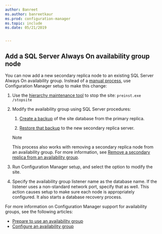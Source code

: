 ```yaml
---
author: Banreet
ms.author: banreetkaur
ms.prod: configuration-manager
ms.topic: include
ms.date: 05/21/2019


---
```


## <a name="bkmk_sqlao"></a> Add a SQL Server Always On availability group node

<!--3127336-->

You can now add a new secondary replica node to an existing SQL Server Always On availability group. Instead of a [manual process](../../../../servers/deploy/configure/configure-aoag.md#bkmk_sync), use Configuration Manager setup to make this change:

1. Use the [hierarchy maintenance tool](../../../../servers/manage/hierarchy-maintenance-tool-preinst.exe.md) to stop the site: `preinst.exe /stopsite`

1. Modify the availability group using SQL Server procedures:

    1. [Create a backup](/sql/relational-databases/backup-restore/create-a-full-database-backup-sql-server) of the site database from the primary replica.

    1. [Restore that backup](/sql/relational-databases/backup-restore/restore-a-database-backup-using-ssms) to the new secondary replica server.

    > [!Note]  
    > This process also works with removing a secondary replica node from an availability group. For more information, see [Remove a secondary replica from an availability group](/sql/database-engine/availability-groups/windows/remove-a-secondary-replica-from-an-availability-group-sql-server).

1. Run Configuration Manager setup, and select the option to modify the site.

1. Specify the availability group listener name as the database name. If the listener uses a non-standard network port, specify that as well. This action causes setup to make sure each node is appropriately configured. It also starts a database recovery process.

For more information on Configuration Manager support for availability groups, see the following articles:

- [Prepare to use an availability group](../../../../servers/deploy/configure/sql-server-alwayson-for-a-highly-available-site-database.md)
- [Configure an availability group](../../../../servers/deploy/configure/configure-aoag.md)
